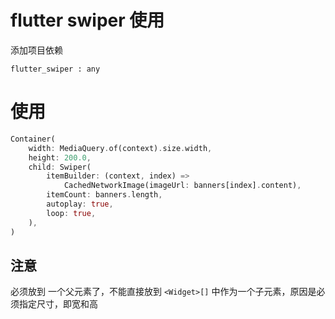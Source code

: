 # flutter swiper 使用

添加项目依赖

```
flutter_swiper : any
```

# 使用

```dart
Container(
    width: MediaQuery.of(context).size.width,
    height: 200.0,
    child: Swiper(
        itemBuilder: (context, index) =>
            CachedNetworkImage(imageUrl: banners[index].content),
        itemCount: banners.length,
        autoplay: true,
        loop: true,
    ),
)
```

## 注意

必须放到 一个父元素了，不能直接放到  `<Widget>[]` 中作为一个子元素，原因是必须指定尺寸，即宽和高